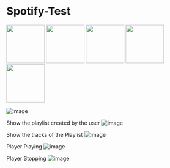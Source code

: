 # Spotify-Test

<img src="https://github.com/bt9923/Spotify-Test/blob/develop/app/src/main/res/drawable/screenshot_failed.png" width=100 >

<img src="https://github.com/bt9923/Spotify-Test/blob/develop/app/src/main/res/drawable/screenshot_playlist.png" width=100 >

<img src="https://github.com/bt9923/Spotify-Test/blob/develop/app/src/main/res/drawable/screenshot_tracks.png" width=100 >

<img src="https://github.com/bt9923/Spotify-Test/blob/develop/app/src/main/res/drawable/screenshot_play.png" width=100 >

<img src="https://github.com/bt9923/Spotify-Test/blob/develop/app/src/main/res/drawable/screenshot_stop.png" width=100 >

![image](https://github.com/bt9923/Spotify-Test/blob/develop/app/src/main/res/drawable/screenshot_failed.png)

Show the playlist created by the user
![image](https://github.com/bt9923/Spotify-Test/blob/develop/app/src/main/res/drawable/screenshot_playlist.png)

Show the tracks of the Playlist
![image](https://github.com/bt9923/Spotify-Test/blob/develop/app/src/main/res/drawable/screenshot_tracks.png)

Player Playing
![image](https://github.com/bt9923/Spotify-Test/blob/develop/app/src/main/res/drawable/screenshot_play.png)

Player Stopping
![image](https://github.com/bt9923/Spotify-Test/blob/develop/app/src/main/res/drawable/screenshot_stop.png)
